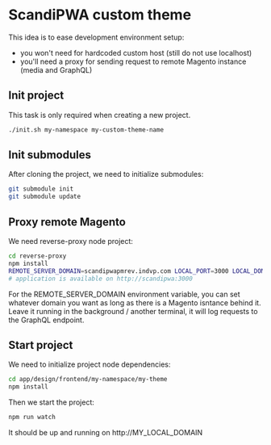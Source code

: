 # ScandiPWA custom theme

This idea is to ease development environment setup:

- you won't need for hardcoded custom host (still do not use localhost)
- you'll need a proxy for sending request to remote Magento instance (media and GraphQL)

## Init project

This task is only required when creating a new project.

```sh
./init.sh my-namespace my-custom-theme-name
```

## Init submodules

After cloning the project, we need to initialize submodules:

```sh
git submodule init
git submodule update
```

## Proxy remote Magento

We need reverse-proxy node project:

```sh
cd reverse-proxy
npm install
REMOTE_SERVER_DOMAIN=scandipwapmrev.indvp.com LOCAL_PORT=3000 LOCAL_DOMAIN=scandipwa node index.js
# application is available on http://scandipwa:3000
```

For the REMOTE_SERVER_DOMAIN environment variable, you can set whatever domain you want as long as there is a Magento isntance behind it.
Leave it running in the background / another terminal, it will log requests to the GraphQL endpoint.

## Start project

We need to initialize project node dependencies:

```sh
cd app/design/frontend/my-namespace/my-theme
npm install
```

Then we start the project:

```sh
npm run watch
```

It should be up and running on http://MY_LOCAL_DOMAIN
